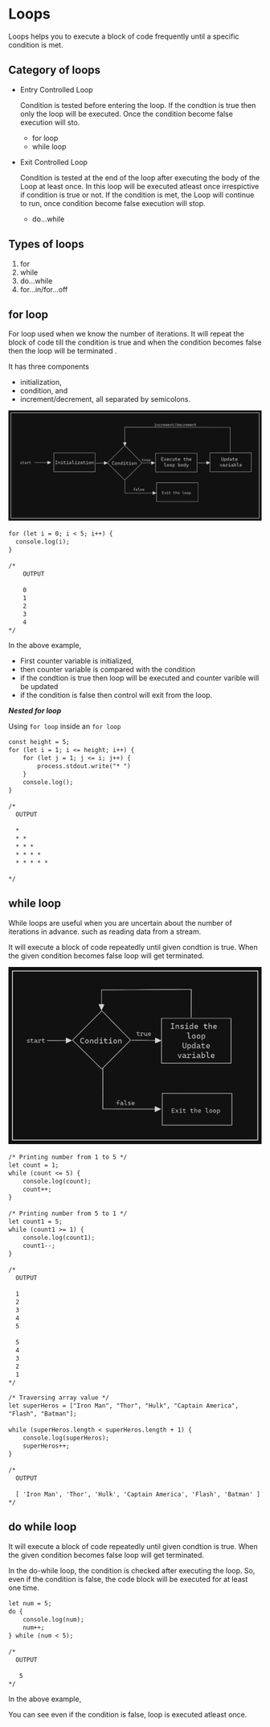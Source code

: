# Loops

Loops helps you to execute a block of code frequently until a specific condition is met.

## Category of loops

- Entry Controlled Loop

    Condition is tested before entering the loop. If the condtion is true then only the loop will be executed. Once the condition become false execution will sto.

  - for loop
  - while loop

- Exit Controlled Loop

    Condition is tested at the end of the loop after executing the body of the Loop at least once. In this loop will be executed atleast once irrespictive if condition is true or not. If the condition is met, the Loop will continue to run, once condition become false execution will stop.

  - do...while

## Types of loops

1. for
2. while
3. do...while
4. for...in/for...off

## for loop

For loop used when we know the number of iterations. It will repeat the block of code till the condition is true and when the condition becomes false then the loop will be terminated .

It has three components

- initialization,
- condition, and
- increment/decrement, all separated by semicolons.

![for loop](./for.png)

```JS
for (let i = 0; i < 5; i++) {
  console.log(i);
}

/*
    OUTPUT

    0
    1
    2
    3
    4
*/
```

In the above example,

- First counter variable is initialized,
- then counter variable is compared with the condition
- if the condtion is true then loop will be executed and counter varible will be updated
- if the condition is false then control will exit from the loop.

***Nested for loop***

Using `for loop` inside an `for loop`

```JS
const height = 5;
for (let i = 1; i <= height; i++) {
    for (let j = 1; j <= i; j++) {
        process.stdout.write("* ")
    }
    console.log();
}

/*
  OUTPUT

  *
  * *
  * * *
  * * * *
  * * * * *

*/
```

## while loop

While loops are useful when you are uncertain about the number of iterations in advance. such as reading data from a stream.

It will execute a block of code repeatedly until given condtion is true. When the given condition becomes false loop will get terminated.

![while loop](./while.png)

```JS
/* Printing number from 1 to 5 */
let count = 1;
while (count <= 5) {
    console.log(count);
    count++;
}

/* Printing number from 5 to 1 */
let count1 = 5;
while (count1 >= 1) {
    console.log(count1);
    count1--;
}

/*
  OUTPUT

  1
  2
  3
  4
  5

  5
  4
  3
  2
  1
*/
```

```JS
/* Traversing array value */
let superHeros = ["Iron Man", "Thor", "Hulk", "Captain America", "Flash", "Batman"];

while (superHeros.length < superHeros.length + 1) {
    console.log(superHeros);
    superHeros++;
}

/*
  OUTPUT

  [ 'Iron Man', 'Thor', 'Hulk', 'Captain America', 'Flash', 'Batman' ]
*/
```

## do while loop

It will execute a block of code repeatedly until given condtion is true. When the given condition becomes false loop will get terminated.

In the do-while loop, the condition is checked after executing the loop. So, even if the condition is false, the code block will be executed for at least one time.

```JS
let num = 5;
do {
    console.log(num);
    num++;
} while (num < 5);

/*
  OUTPUT

   5
*/
```

In the above example,

You can see even if the condition is false, loop is executed atleast once.
